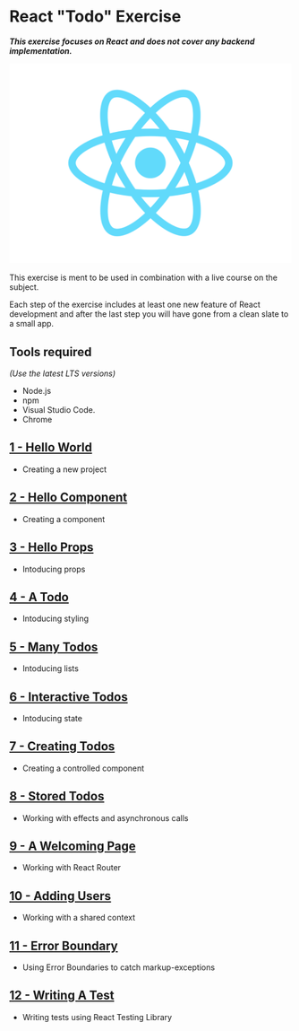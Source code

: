 # React "Todo" Exercise

***This exercise focuses on React and does not cover any backend implementation.***

![React](images/react-icon.png)

This exercise is ment to be used in combination with a live course on the subject.

Each step of the exercise includes at least one new feature of React development and after the last step you will have gone from a clean slate to a small app.

## Tools required
*(Use the latest LTS versions)*
- Node.js
- npm
- Visual Studio Code.
- Chrome

## [1 - Hello World](1%20-%20Hello%20World)

* Creating a new project

## [2 - Hello Component](2%20-%20Hello%20Component)

* Creating a component
 
## [3 - Hello Props](3%20-%20Hello%20Props)

* Intoducing props
 
## [4 - A Todo](4%20-%20A%20Todo)

* Intoducing styling
 
## [5 - Many Todos](5%20-%20Many%20Todos)

* Intoducing lists

## [6 - Interactive Todos](6%20-%20Interactive%20Todos)

* Intoducing state

## [7 - Creating Todos](7%20-%20Creating%20Todos)

* Creating a controlled component

## [8 - Stored Todos](8%20-%20Stored%20Todos)

* Working with effects and asynchronous calls

## [9 - A Welcoming Page](9%20-%20A%20Welcoming%20Page)

* Working with React Router

## [10 - Adding Users](10%20-%20Adding%20Users)

* Working with a shared context

## [11 - Error Boundary](11%20-%20Error%20Boundary)

* Using Error Boundaries to catch markup-exceptions

## [12 - Writing A Test](12%20-%20Writing%20A%20Test)

* Writing tests using React Testing Library